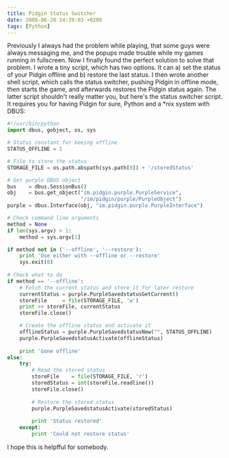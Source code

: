 ```yaml
---
title: Pidgin Status Switcher
date: 2008-06-28 14:39:03 +0200
tags: [Python]
---
```


Previously I always had the problem while playing, that some guys were always messaging me, and the popups made trouble while my games running in fullscreen. Now I finally found the perfect solution to solve that problem. I wrote a tiny script, which has two options. It can a) set the status of your Pidgin offline and b) restore the last status. I then wrote another shell script, which calls the status switcher, pushing Pidgin in offline mode, then starts the game, and afterwards restores the Pidgin status again. The latter script shouldn't really matter you, but here's the status switcher script. It requires you for having Pidgin for sure, Python and a *nix system with DBUS:

```py
#!/usr/bin/python
import dbus, gobject, os, sys

# Status constant for beeing offline
STATUS_OFFLINE = 1

# File to store the status 
STORAGE_FILE = os.path.abspath(sys.path[0]) + '/storedStatus'

# Get purple DBUS object
bus    = dbus.SessionBus()
obj    = bus.get_object("im.pidgin.purple.PurpleService",
                        "/im/pidgin/purple/PurpleObject")
purple = dbus.Interface(obj, "im.pidgin.purple.PurpleInterface")

# Check command line arguments
method = None
if len(sys.argv) > 1:
    method = sys.argv[1]

if method not in ('--offline', '--restore'):
    print 'Use either with --offline or --restore' 
    sys.exit(0)
    
# Check what to do
if method == '--offline':
    # Fetch the current status and store it for later restore
    currentStatus = purple.PurpleSavedstatusGetCurrent()
    storeFile     = file(STORAGE_FILE, 'w')
    print >> storeFile, currentStatus
    storeFile.close()

    # Create the offline status and activate it
    offlineStatus = purple.PurpleSavedstatusNew("", STATUS_OFFLINE)
    purple.PurpleSavedstatusActivate(offlineStatus)
    
    print 'Gone offline'
else:
    try:
        # Read the stored status
        storeFile    = file(STORAGE_FILE, 'r')
        storedStatus = int(storeFile.readline())
        storeFile.close()
        
        # Restore the stored status
        purple.PurpleSavedstatusActivate(storedStatus)
        
        print 'Status restored'
    except:
        print 'Could not restore status'```

I hope this is helpfful for somebody.